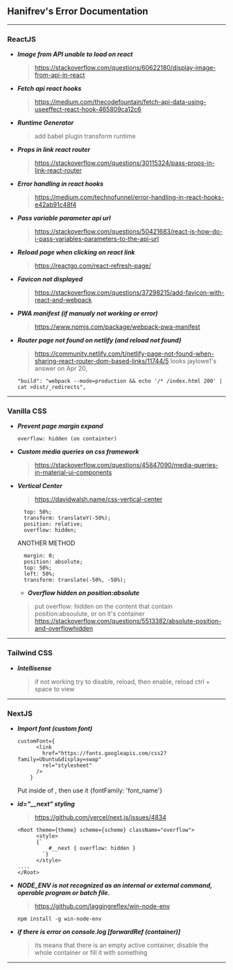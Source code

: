 ## Hanifrev's Error Documentation

---

### ReactJS

- **_Image from API unable to load on react_**
  > https://stackoverflow.com/questions/60622180/display-image-from-api-in-react
- **_Fetch api react hooks_**
  > https://medium.com/thecodefountain/fetch-api-data-using-useeffect-react-hook-465809ca12c6
- **_Runtime Generator_**
  > add babel plugin transform runtime
- **_Props in link react router_**
  > https://stackoverflow.com/questions/30115324/pass-props-in-link-react-router
- **_Error handling in react hooks_**
  > https://medium.com/technofunnel/error-handling-in-react-hooks-e42ab91c48f4
- **_Pass variable parameter api url_**
  > https://stackoverflow.com/questions/50421683/react-js-how-do-i-pass-variables-parameters-to-the-api-url
- **_Reload page when clicking on react link_**
  > https://reactgo.com/react-refresh-page/
- **_Favicon not displayed_**
  > https://stackoverflow.com/questions/37298215/add-favicon-with-react-and-webpack
- **_PWA manifest (if manualy not working or error)_**
  > https://www.npmjs.com/package/webpack-pwa-manifest
- **_Router page not found on netlify (and reload not found)_**

  > https://community.netlify.com/t/netlify-page-not-found-when-sharing-react-router-dom-based-links/11744/5 looks jaylowe1's answer on Apr 20,

  ```
  "build": "webpack --mode=production && echo '/* /index.html 200' | cat >dist/_redirects",
  ```

---

### Vanilla CSS

- **_Prevent page margin expand_**
  ```
  overflow: hidden (on containter)
  ```
- **_Custom media queries on css framework_**

  > https://stackoverflow.com/questions/45847090/media-queries-in-material-ui-components

- **_Vertical Center_**

  > https://davidwalsh.name/css-vertical-center

  ```
    top: 50%;
    transform: translateY(-50%);
    position: relative;
    overflow: hidden;
  ```

  ANOTHER METHOD

  ```
    margin: 0;
    position: absolute;
    top: 50%;
    left: 50%;
    transform: translate(-50%, -50%);
  ```

  - **_Overflow hidden on position:absolute_**

  > put overflow: hidden on the content that contain position:absoulute, or on it's container
  > https://stackoverflow.com/questions/5513382/absolute-position-and-overflowhidden

---

### Tailwind CSS

- **_Intellisense_**
  > if not working try to disable, reload, then enable, reload ctrl + space to view

---

### NextJS

- **_Import font (custom font)_**

  >

  ```
  customFont={
        <link
          href="https://fonts.googleapis.com/css2?family=Ubuntu&display=swap"
          rel="stylesheet"
        />
      }
  ```

  Put inside of <head />, then use it {fontFamily: 'font_name'}

- **_id="\_\_next" styling_**
  > https://github.com/vercel/next.js/issues/4834
  ```
  <Root theme={theme} scheme={scheme} className="overflow">
    	<style>
        {`
      	    #__next { overflow: hidden }
          `}
    	</style>
  ....
  </Root>
  ```
- **_NODE_ENV is not recognized as an internal or external command, operable program or batch file._**

  > https://github.com/laggingreflex/win-node-env

  ```
  npm install -g win-node-env
  ```

- **_if there is error on console.log [forwardRef (container)]_**
  > its means that there is an empty active container,
  > disable the whole container or fill it with something

---
